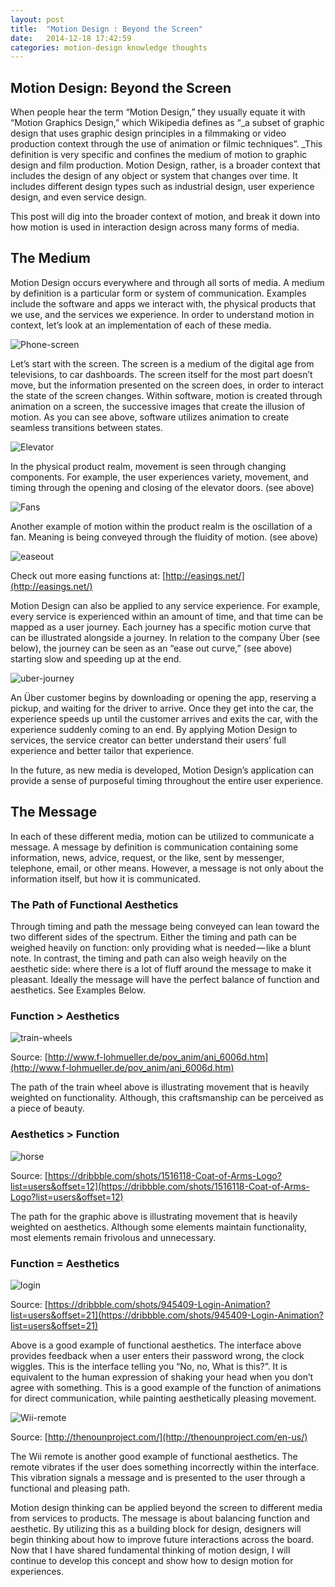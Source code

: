 ```yaml
---
layout: post
title:  "Motion Design : Beyond the Screen"
date:   2014-12-18 17:42:59
categories: motion-design knowledge thoughts
---
```


## Motion Design: Beyond the Screen

When people hear the term “Motion Design,” they usually equate it with “Motion Graphics Design,” which Wikipedia defines as “_a subset of graphic design that uses graphic design principles in a filmmaking or video production context through the use of animation or filmic techniques”. _This definition is very specific and confines the medium of motion to graphic design and film production. Motion Design, rather, is a broader context that includes the design of any object or system that changes over time. It includes different design types such as industrial design, user experience design, and even service design.

This post will dig into the broader context of motion, and break it down into how motion is used in interaction design across many forms of media.

## The Medium

Motion Design occurs everywhere and through all sorts of media. A medium by definition is a particular form or system of communication. Examples include the software and apps we interact with, the physical products that we use, and the services we experience. In order to understand motion in context, let’s look at an implementation of each of these media.

![Phone-screen](/images/posts/motion-design-beyond/POST_2/1Screen.gif)

Let’s start with the screen. The screen is a medium of the digital age from televisions, to car dashboards. The screen itself for the most part doesn’t move, but the information presented on the screen does, in order to interact the state of the screen changes. Within software, motion is created through animation on a screen, the successive images that create the illusion of motion. As you can see above, software utilizes animation to create seamless transitions between states.

![Elevator](/images/posts/motion-design-beyond/POST_2/2Elevator.gif)

In the physical product realm, movement is seen through changing components. For example, the user experiences variety, movement, and timing through the opening and closing of the elevator doors. (see above)

![Fans](/images/posts/motion-design-beyond/POST_2/3Fan.gif)


Another example of motion within the product realm is the oscillation of a fan. Meaning is being conveyed through the fluidity of motion. (see above)

![easeout](/images/posts/motion-design-beyond/POST_2/4_EASEOUT-2.gif)

Check out more easing functions at: [http://easings.net/](http://easings.net/)

Motion Design can also be applied to any service experience. For example, every service is experienced within an amount of time, and that time can be mapped as a user journey. Each journey has a specific motion curve that can be illustrated alongside a journey. In relation to the company Über (see below), the journey can be seen as an “ease out curve,” (see above) starting slow and speeding up at the end.

![uber-journey](/images/posts/motion-design-beyond/POST_2/4_EASEOUT-Journey_3.gif)

An Über customer begins by downloading or opening the app, reserving a pickup, and waiting for the driver to arrive. Once they get into the car, the experience speeds up until the customer arrives and exits the car, with the experience suddenly coming to an end. By applying Motion Design to services, the service creator can better understand their users’ full experience and better tailor that experience.

In the future, as new media is developed, Motion Design’s application can provide a sense of purposeful timing throughout the entire user experience.

## The Message

In each of these different media, motion can be utilized to communicate a message. A message by definition is communication containing some information, news, advice, request, or the like, sent by messenger, telephone, email, or other means. However, a message is not only about the information itself, but how it is communicated.

### The Path of Functional Aesthetics

Through timing and path the message being conveyed can lean toward the two different sides of the spectrum. Either the timing and path can be weighed heavily on function: only providing what is needed — like a blunt note. In contrast, the timing and path can also weigh heavily on the aesthetic side: where there is a lot of fluff around the message to make it pleasant. Ideally the message will have the perfect balance of function and aesthetics. See Examples Below.

### Function &gt; Aesthetics

![train-wheels](/images/posts/motion-design-beyond/POST_2/Three_Wheels.gif)

Source: [http://www.f-lohmueller.de/pov_anim/ani_6006d.htm](http://www.f-lohmueller.de/pov_anim/ani_6006d.htm)

The path of the train wheel above is illustrating movement that is heavily weighted on functionality. Although, this craftsmanship can be perceived as a piece of beauty.

### Aesthetics &gt; Function

![horse](/images/posts/motion-design-beyond/POST_2/horse.gif)

Source: [https://dribbble.com/shots/1516118-Coat-of-Arms-Logo?list=users&offset=12](https://dribbble.com/shots/1516118-Coat-of-Arms-Logo?list=users&offset=12)

The path for the graphic above is illustrating movement that is heavily weighted on aesthetics. Although some elements maintain functionality, most elements remain frivolous and unnecessary.

### Function = Aesthetics

![login](/images/posts/motion-design-beyond/POST_2/login_animation.gif)

Source: [https://dribbble.com/shots/945409-Login-Animation?list=users&offset=21](https://dribbble.com/shots/945409-Login-Animation?list=users&offset=21)

Above is a good example of functional aesthetics. The interface above provides feedback when a user enters their password wrong, the clock wiggles. This is the interface telling you “No, no, What is this?”. It is equivalent to the human expression of shaking your head when you don’t agree with something. This is a good example of the function of animations for direct communication, while painting aesthetically pleasing movement.

![Wii-remote](/images/posts/motion-design-beyond/POST_2/10Wii.gif)

Source: [http://thenounproject.com/](http://thenounproject.com/en-us/)

The Wii remote is another good example of functional aesthetics. The remote vibrates if the user does something incorrectly within the interface. This vibration signals a message and is presented to the user through a functional and pleasing path.

Motion design thinking can be applied beyond the screen to different media from services to products. The message is about balancing function and aesthetic. By utilizing this as a building block for design, designers will begin thinking about how to improve future interactions across the board. Now that I have shared fundamental thinking of motion design, I will continue to develop this concept and show how to design motion for experiences.